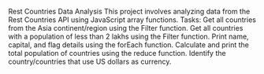 Rest Countries Data Analysis
This project involves analyzing data from the Rest Countries API using JavaScript array functions.
Tasks:
Get all countries from the Asia continent/region using the Filter function.
Get all countries with a population of less than 2 lakhs using the Filter function.
Print name, capital, and flag details using the forEach function.
Calculate and print the total population of countries using the reduce function.
Identify the country/countries that use US dollars as currency.
